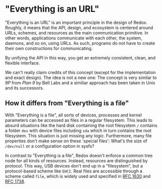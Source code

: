 "Everything is an URL"
======================

"Everything is an URL" is an important principle in the design of Redox. Roughly, it means that the API, design, and ecosystem is centered around URLs, schemes, and resources as the main communication primitive. In other words, applications communicate with each other, the system, daemons, and so on, using URLs. As such, programs do not have to create their own constructions for communicating.

By unifying the API in this way, you get an extremely consistent, clean, and flexible interface.

We can't really claim credits of this concept (except for the implementation and exact design). The idea is not a new one: The concept is very similar to _9P_ from _Plan 9_ by Bell Labs and a similiar approach has been taken in Unix and its successors.

How it differs from "Everything is a file"
------------------------------------------

With "Everything is a file", all sorts of devices, processes and kernel parameters can be accessed as files in a regular filesystem. This leads to absurd situations like the hard disk containing the root filesystem `/` contains a folder `dev` with device files including `sda` which in turn contains the root filesystem. This situation is just missing any logic. Furthermore, many file properties don't make sense on these 'special files': What's the size of `/dev/null` or a configuration option in sysfs?

In contrast to "Everything is a file", Redox doesn't enforce a common tree node for all kinds of resources. Instead, resources are distinguished by protocol. This way, USB devices don't end up in a "filesystem", but a protocol-based scheme like `EHCI`. Real files are accessible through a scheme called `file`, which is widely used and specified in [RFC 1630](https://tools.ietf.org/html/rfc1630) and [RFC 1738](https://tools.ietf.org/html/rfc1738).
